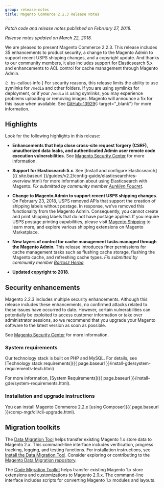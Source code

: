 ```yaml
---
group: release-notes
title: Magento Commerce 2.2.3 Release Notes
---
```

*Patch code and release notes published on February 27, 2018.*

*Release notes updated on March 22, 2018.*

We are pleased to present Magento Commerce 2.2.3. This release includes 35 enhancements to product security, a change to the Magento Admin to support recent USPS shipping changes, and a copyright update. And thanks to our community members, it also includes support for Elasticsearch 5.x and enhancements to ACL control for cache management through Magento Admin.

{: .bs-callout-info }
For security reasons, this release limits the ability to use symlinks for `/media` and other folders. If you are using symlinks for deployment, or if your `/media` is using symlinks, you may experience problems uploading or removing images. Magento will announce a fix for this issue when available. See [GitHub-13929](https://github.com/magento/magento2/issues/13929){: target="_blank"} for more information.

## Highlights

Look for the following highlights in this release:

* **Enhancements that help close cross-site request forgery (CSRF), unauthorized data leaks, and authenticated Admin user remote code execution vulnerabilities**. See [Magento Security Center](https://magento.com/security/patches/magento-223-2112-and-2018-security-update) for more information.

<!--- MAGETWO-84775  -->
*  **Support for Elasticsearch 5.x**. See [Install and configure Elasticsearch]({{ site.baseurl }}/guides/v2.2/config-guide/elasticsearch/es-overview.html) for more information about using Elasticsearch with Magento. *Fix submitted by community member <a href="https://github.com/afoucret" target="_blank">Aurélien Foucret</a>.*

* **Change to Magento Admin to support recent USPS shipping changes**. On February 23, 2018, USPS removed APIs that support the creation of shipping labels without postage. In response, we’ve removed this functionality from the Magento Admin. Consequently, you cannot create and print shipping labels that do not have postage applied. If you require USPS postage printing capabilities, please visit [Magento Shipping](https://magento.com/products/shipping) to learn more, and explore various shipping extensions on Magento Marketplace.

* **New layers of control for cache management tasks managed through the Magento Admin**. This release introduces finer permissions for cache management tasks such as flushing cache storage, flushing the Magento cache, and refreshing cache types. *Fix submitted by community member <a href="https://github.com/bartoszherba" target="_blank">Bartosz Herba</a>.*

* **Updated copyright to 2018**.

## Security enhancements

Magento 2.2.3 includes multiple security enhancements. Although this release includes these enhancements, no confirmed attacks related to these issues have occurred to date. However, certain vulnerabilities can potentially be exploited to access customer information or take over administrator sessions, so we recommend that you upgrade your Magento software to the latest version as soon as possible.

See [Magento Security Center](https://magento.com/security/patches/magento-223-2112-and-2018-security-update) for more information.

### System requirements

Our technology stack is built on PHP and MySQL. For details, see [Technology stack requirements]({{ page.baseurl }}/install-gde/system-requirements-tech.html)

For more information, [System Requirements]({{ page.baseurl }}/install-gde/system-requirements.html).

### Installation and upgrade instructions

You can install Magento Commerce 2.2.x [using Composer]({{ page.baseurl }}/comp-mgr/cli/cli-upgrade.html).

## Migration toolkits

The <a href="{{ page.baseurl }}/migration/migration-migrate.html" target="_blank">Data Migration Tool</a> helps transfer existing Magento 1.x store data to Magento 2.x. This command-line interface includes verification, progress tracking, logging, and testing functions. For installation instructions, see  <a href="{{ page.baseurl }}/migration/migration-tool-install.html" target="_blank">Install the Data Migration Tool</a>. Consider exploring or contributing to the <a href="https://github.com/magento/data-migration-tool" target="_blank"> Magento Data Migration repository</a>.

The <a href="https://github.com/magento/code-migration" target="_blank">Code Migration Toolkit</a> helps transfer existing Magento 1.x store extensions and customizations to Magento 2.0.x. The command-line interface includes scripts for converting Magento 1.x modules and layouts.
